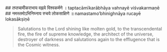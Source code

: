 <section>
<section data-markdown>
## तप्तचामीकराभाय वह्नये विश्वकर्मणे ।
taptacāmīkarābhāya vahnayē viśvakarmaṇē
## नमस्तमोऽभिनिघ्नाय रुचये लोकसाक्षिणे ॥
namastamo’bhinighnāya rucayē lokasākṣiṇē

> Salutations to the Lord shining like molten gold, to the transcendental fire, the fire of supreme knowledge, the architect of the universe, destroyer of darkness and salutations again to the efflugence that is the Cosmic witness.
<!--
Salutations to the Lord shining like refined gold, destroying darkness, to the architect of the universe, who destroys the darkness (of ignorance), and who is the cosmic witness. Salutations to incarnate splendour, the cause of all activity and creation in the world.
-->
</section>
</section>
